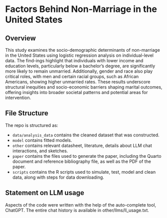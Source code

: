 # Factors Behind Non-Marriage in the United States

## Overview

This study examines the socio-demographic determinants of non-marriage in the United States using logistic regression analysis on individual-level data. The find-ings highlight that individuals with lower income and education levels, particularly below a bachelor’s degree, are significantly more likely to remain unmarried. Additionally, gender and race also play critical roles, with men and certain racial groups, such as African Americans, showing higher unmarried rates. These results underscore structural inequities and socio-economic barriers shaping marital outcomes, offering insights into broader societal patterns and potential areas for intervention.


## File Structure

The repo is structured as:

-   `data/analysis_data` contains the cleaned dataset that was constructed.
-   `model` contains fitted models. 
-   `other` contains relevant datasheet, literature, details about LLM chat interactions, and sketches.
-   `paper` contains the files used to generate the paper, including the Quarto document and reference bibliography file, as well as the PDF of the paper. 
-   `scripts` contains the R scripts used to simulate, test, model and clean data, along with steps for data downloading.


## Statement on LLM usage

Aspects of the code were written with the help of the auto-complete tool, ChatGPT. The entire chat history is available in other/llms/ll_usage.txt.
